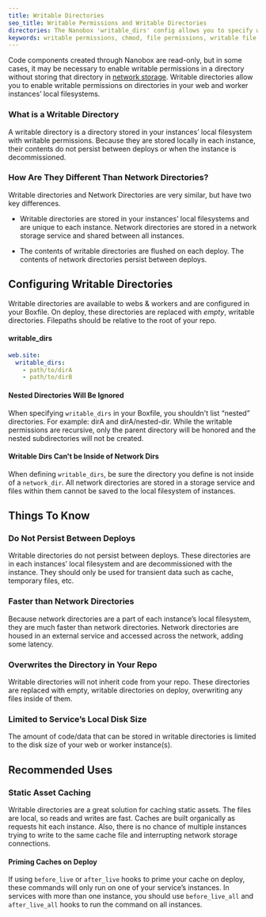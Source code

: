 ```yaml
---
title: Writable Directories
seo_title: Writable Permissions and Writable Directories
directories: The Nanobox 'writable_dirs' config allows you to specify which directories in your app should have writable permissions.
keywords: writable permissions, chmod, file permissions, writable file
---
```


Code components created through Nanobox are read-only, but in some cases, it may be necessary to enable writable permissions in a directory without storing that directory in [network storage](/app-config/network-storage/). Writable directories allow you to enable writable permissions on directories in your web and worker instances’ local filesystems.

### What is a Writable Directory
A writable directory is a directory stored in your instances’ local filesystem with writable permissions. Because they are stored locally in each instance, their contents do not persist between deploys or when the instance is decommissioned.

### How Are They Different Than Network Directories?
Writable directories and Network Directories are very similar, but have two key differences.

- Writable directories are stored in your instances’ local filesystems and are unique to each instance. Network directories are stored in a network storage service and shared between all instances.

- The contents of writable directories are flushed on each deploy. The contents of network directories persist between deploys.

## Configuring Writable Directories

Writable directories are available to webs & workers and are configured in your Boxfile. On deploy, these directories are replaced with *empty*, writable directories. Filepaths should be relative to the root of your repo.

#### writable\_dirs
```yaml
web.site:
  writable_dirs:
    - path/to/dirA
    - path/to/dirB
```

#### Nested Directories Will Be Ignored
When specifying `writable_dirs` in your Boxfile, you shouldn't list “nested” directories. For example: dirA and dirA/nested-dir. While the writable permissions are recursive, only the parent directory will be honored and the nested subdirectories will not be created.

#### Writable Dirs Can't be Inside of Network Dirs
When defining `writable_dirs`, be sure the directory you define is not inside of a `network_dir`. All network directories are stored in a storage service and files within them cannot be saved to the local filesystem of instances.

## Things To Know

### Do Not Persist Between Deploys
Writable directories do not persist between deploys. These directories are in each instances’ local filesystem and are decommissioned with the instance. They should only be used for transient data such as cache, temporary files, etc.

### Faster than Network Directories
Because network directories are a part of each instance’s local filesystem, they are much faster than network directories. Network directories are housed in an external service and accessed across the network, adding some latency.

### Overwrites the Directory in Your Repo
Writable directories will not inherit code from your repo. These directories are replaced with empty, writable directories on deploy, overwriting any files inside of them.

### Limited to Service’s Local Disk Size
The amount of code/data that can be stored in writable directories is limited to the disk size of your web or worker instance(s).

## Recommended Uses

### Static Asset Caching
Writable directories are a great solution for caching static assets. The files are local, so reads and writes are fast. Caches are built organically as requests hit each instance. Also, there is no chance of multiple instances trying to write to the same cache file and interrupting network storage connections.

#### Priming Caches on Deploy
If using `before_live` or `after_live` hooks to prime your cache on deploy, these commands will only run on one of your service’s instances. In services with more than one instance, you should use `before_live_all` and `after_live_all` hooks to run the command on all instances.
